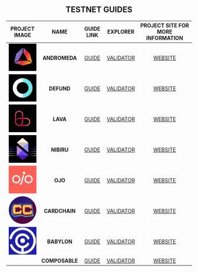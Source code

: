 <div align="center">
  <h2> TESTNET GUIDES </h2>
</div>

|                                                                   PROJECT IMAGE                                                                     |     NAME      |                                         GUIDE LINK                                          |                                                  EXPLORER                                                  |        PROJECT SITE FOR MORE INFORMATION         |
| :------------------------------------------------------------------------------------------------------------------------------------------: | :-----------: | :-----------------------------------------------------------------------------------------: | :--------------------------------------------------------------------------------------------------------: | :--------------------------------------: |
| <img src="https://raw.githubusercontent.com/MirrorReflectionTeam/cosmos_testnet_manuals/main/project_files/andromeda.jpg" width="90" alt=""> | **ANDROMEDA** | [GUIDE](https://github.com/MirrorReflectionTeam/cosmos_testnet_manuals/tree/main/andromeda) | [VALIDATOR](https://andromeda.explorers.guru/validator/andrvaloper187qg8np6zngwpsdmguf3jxwdj5hdwmh7v7awce)  | [WEBSITE](https://andromedaprotocol.io/) |
|  <img src="https://raw.githubusercontent.com/MirrorReflectionTeam/cosmos_testnet_manuals/main/project_files/defund.jpg" width="90" alt="">   |  **DEFUND**   |  [GUIDE](https://github.com/MirrorReflectionTeam/cosmos_testnet_manuals/tree/main/defund)   | [VALIDATOR](https://defund.explorers.guru/validator/defundvaloper1v0emcp5u268etyz34x5wqdzzzuu33hsxycrgzr)  |    [WEBSITE](https://www.defund.app/)    |
|   <img src="https://raw.githubusercontent.com/MirrorReflectionTeam/cosmos_testnet_manuals/main/project_files/lava.png" width="90" alt="">    |   **LAVA**    |   [GUIDE](https://github.com/MirrorReflectionTeam/cosmos_testnet_manuals/tree/main/lava)    |   [VALIDATOR](https://lava.explorers.guru/validator/lava@valoper1c9e9ntwz2g6sxe5g00z0vgxp9yfqkrfe8fgzua)    |   [WEBSITE](https://www.lavanet.xyz/)    |
|  <img src="https://raw.githubusercontent.com/MirrorReflectionTeam/cosmos_testnet_manuals/main/project_files/nibiru.jpg" width="90" alt="">   |  **NIBIRU**   |  [GUIDE](https://github.com/MirrorReflectionTeam/cosmos_testnet_manuals/tree/main/nibiru)   |   [VALIDATOR](https://nibiru.explorers.guru/validator/nibivaloper1k8jxnyt7tzlg98z7aqv4ydu3e85557yug63z5s)   |      [WEBSITE](https://nibiru.fi/)       |
|    <img src="https://raw.githubusercontent.com/MirrorReflectionTeam/cosmos_testnet_manuals/main/project_files/ojo.jpg" width="90" alt="">    |  **OJO**   |    [GUIDE](https://github.com/MirrorReflectionTeam/cosmos_testnet_manuals/tree/main/ojo)    |     [VALIDATOR](https://ojo.explorers.guru/validator/ojovaloper1vpax8d27h2evn5nsk089k0zc7ue72w80jmffkv)     |     [WEBSITE](https://ojo.network/)     |
|    <img src="https://raw.githubusercontent.com/MirrorReflectionTeam/cosmos_testnet_manuals/main/project_files/cardchain.png" width="90" alt="">    |  **CARDCHAIN**   |    [GUIDE](https://github.com/MirrorReflectionTeam/cosmos_testnet_manuals/tree/main/cardchain)    |     [VALIDATOR](https://crowdcontrol.exploreme.pro/validator/ccvaloper167dsxrc37q9puk85vpdcmfs7n7dg43q2g4xeeh)     |     [WEBSITE](https://crowdcontrol.network/#/)     |
|    <img src="https://raw.githubusercontent.com/MirrorReflectionTeam/cosmos_testnet_manuals/main/project_files/babylon.png" width="90" alt="">    |  **BABYLON**   |    [GUIDE](https://github.com/MirrorReflectionTeam/cosmos_testnet_manuals/tree/main/babylon)    |     [VALIDATOR](https://babylon.explorers.guru/validator/bbnvaloper1t825vmpzj2s73kr4jhlh73g5cp7hq0j9r7upte)     |     [WEBSITE](https://babylonchain.io//)     |
|    <img src="https://raw.githubusercontent.com/MirrorReflectionTeam/cosmos_testnet_manuals/main/project_files/composable.png" width="90" alt="">    |  **COMPOSABLE**   |    [GUIDE](https://github.com/MirrorReflectionTeam/cosmos_testnet_manuals/tree/main/composable)    |     [VALIDATOR](https://composable.exploreme.pro/validator/banksyvaloper1jmrrkgr0zhxuyz4h6gz46dscthq8hu3csjjq07)     |     [WEBSITE](https://www.composable.finance/)     |